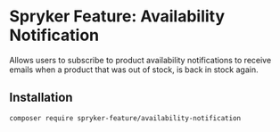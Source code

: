 # Spryker Feature: Availability Notification

Allows users to subscribe to product availability notifications to receive emails when a product that was out of stock, is back in stock again.

## Installation

```
composer require spryker-feature/availability-notification
```
